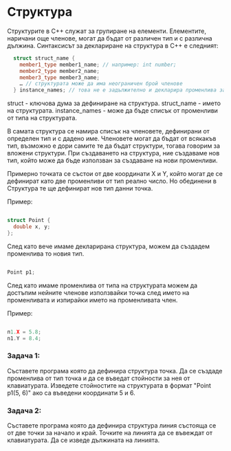 # Структура

Структурите в C++ служат за групиране на елементи. Елементите, наричани още членове, могат да бъдат от различен тип и с различна дължина. 
Синтаксисът за деклариране на структура в C++ е следният:

```c++
  struct struct_name {
    member1_type member1_name; // например: int number;
    member2_type member2_name;
    member3_type member3_name;
    … // структурата може да има неограничен брой членове
  } instance_names; // това не е задължително и декларира променлива за структурата
```

struct - ключова дума за дефиниране на структура.
struct_name - името на структурата.
instance_names - може да бъде списък от променливи от типа на структурата. 

В самата структура се намира списък на членовете, дефинирани от определен тип и с дадено име. 
Членовете могат да бъдат от всякакъв тип, възможно е дори самите те да бъдат структури, тогава говорим за вложени структури.
При създаването на структура, ние създаваме нов тип, който може да бъде използван за създаване на нови променливи.

Примерно точката се състои от две координати X и Y, който могат де се дефинират като две променливи от тип реално число.
Но обединени в Структура те ще дефинират нов тип данни точка.

Пример:

```c++

struct Point {
  double x, y;
};

```

След като вече имаме декларирана структура, можем да създадем променлива то новия тип.

```c++

Point p1;

```

След като имаме променлива от типа на структурата можем да достъпим нейните членове използвайки точка след името на променливата 
и изпирайки името на променливата член. 

Пример:

```c++

п1.X = 5.8;
n1.Y = 8.4;

```

### Задача 1:

Съставете програма която да дефинира структура точка. Да се създаде променлива от тип точка и да се въведат стойности за нея от клавиатурата.
Изведете стойностите на структурата в формат "Point p1(5, 6)" ако са въведени координати 5 и 6.

### Задача 2:

Съставете програма която да дефинира структура линия състояща се от две точки за начало и край. Точките на линията да се въвеждат от клавиатурата.
Да се изведе дължината на линията.

